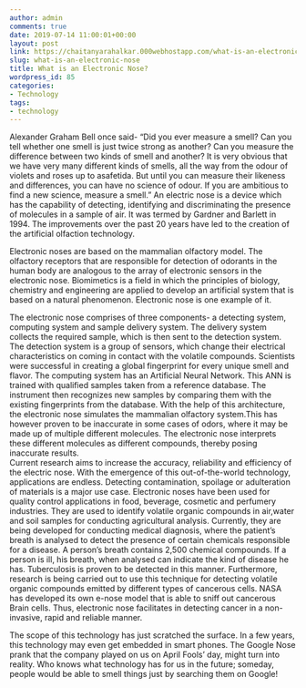```yaml
---
author: admin
comments: true
date: 2019-07-14 11:00:01+00:00
layout: post
link: https://chaitanyarahalkar.000webhostapp.com/what-is-an-electronic-nose/
slug: what-is-an-electronic-nose
title: What is an Electronic Nose?
wordpress_id: 85
categories:
- Technology
tags:
- technology
---
```


Alexander Graham Bell once said- “Did you ever measure a smell? Can you tell whether one smell is just twice strong as another? Can you measure the difference between two kinds of smell and another? It is very obvious that we have very many different kinds of smells, all the way from the odour of violets and roses up to asafetida. But until you can measure their likeness and differences, you can have no science of odour. If you are ambitious to find a new science, measure a smell.” An electric nose is a device which has the capability of detecting, identifying and discriminating the presence of molecules in a sample of air. It was termed by Gardner and Barlett in 1994. The improvements over the past 20 years have led to the creation of the artificial olfaction technology.

Electronic noses are based on the mammalian olfactory model. The olfactory receptors that are responsible for detection of odorants in the human body are analogous to the array of electronic sensors in the electronic nose. Biomimetics is a field in which the principles of biology, chemistry and engineering are applied to develop an artificial system that is based on a natural phenomenon. Electronic nose is one example of it.

The electronic nose comprises of three components- a detecting system, computing system and sample delivery system. The delivery system collects the required sample, which is then sent to the detection system. The detection system is a group of sensors, which change their electrical characteristics on coming in contact with the volatile compounds. Scientists were successful in creating a global fingerprint for every unique smell and flavor. The computing system has an Artificial Neural Network. This ANN is trained with qualified samples taken from a reference database. The instrument then recognizes new samples by comparing them with the existing fingerprints from the database. With the help of this architecture, the electronic nose simulates the mammalian olfactory system.This has however proven to be inaccurate in some cases of odors, where it may be made up of multiple different molecules. The electronic nose interprets these different molecules as different compounds, thereby posing inaccurate results.   
Current research aims to increase the accuracy, reliability and efficiency of the electric nose. With the emergence of this out-of-the-world technology, applications are endless. Detecting contamination, spoilage or adulteration of materials is a major use case. Electronic noses have been used for quality control applications in food, beverage, cosmetic and perfumery industries. They are used to identify volatile organic compounds in air,water and soil samples for conducting agricultural analysis. Currently, they are being developed for conducting medical diagnosis, where the patient’s breath is analysed to detect the presence of certain chemicals responsible for a disease. A person’s breath contains 2,500 chemical compounds. If a person is ill, his breath, when analysed can indicate the kind of disease he has. Tuberculosis is proven to be detected in this manner. Furthermore, research is being carried out to use this technique for detecting volatile organic compounds emitted by different types of cancerous cells. NASA has developed its own e-nose model that is able to sniff out cancerous Brain cells. Thus, electronic nose facilitates in detecting cancer in a non-invasive, rapid and reliable manner.

The scope of this technology has just scratched the surface. In a few years, this technology may even get embedded in smart phones. The Google Nose prank that the company played on us on April Fools’ day, might turn into reality. Who knows what technology has for us in the future; someday, people would be able to smell things just by searching them on Google!







